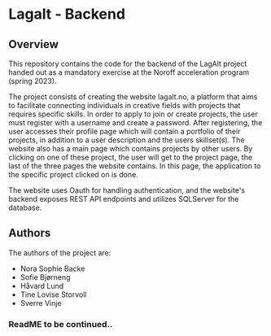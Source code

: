 # Lagalt - Backend
## Overview
This repository contains the code for the backend of the LagAlt project handed out as a mandatory exercise at the Noroff acceleration program (spring 2023).

The project consists of creating the website lagalt.no, a platform that aims to facilitate connecting individuals in creative fields with projects that requires specific skills. In order to apply to join or create projects, the user must register with a username and create a password. After registering, the user accesses their profile page which will contain a portfolio of their projects, in addition to a user description and the users skillset(s). The website also has a main page which contains projects by other users. By clicking on one of these project, the user will get to the project page, the last of the three pages the website contains. In this page, the application to the specific project clicked on is done. 

The website uses Oauth for handling authentication, and the website's backend exposes REST API endpoints and utilizes SQLServer for the database. 

## Authors
The authors of the project are:
* Nora Sophie Backe
* Sofie Bjørneng
* Håvard Lund
* Tine Lovise Storvoll
* Sverre Vinje

### ReadME to be continued..
